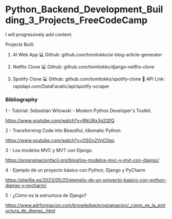 # Python_Backend_Development_Building_3_Projects_FreeCodeCamp

I will progressively add content.

Projects Built:
1. AI Web App
💻 Github: github.com/tomitokko/ai-blog-article-generator

2. Netflix Clone
💻 Github: github.com/tomitokko/django-netflix-clone

3. Spotify Clone
💻 Github: github.com/tomitokko/spotify-clone
🔗 API Link: rapidapi.com/DataFanatic/api/spotify-scraper


### Bibliography

1 -  Tutorial: Sebastian Witowski - Modern Python Developer's Toolkit.

https://www.youtube.com/watch?v=WkUBx3g2QfQ


2 -  Transforming Code into Beautiful, Idiomatic Python.

https://www.youtube.com/watch?v=OSGv2VnC0go


3 - Los modelos MVC y MVT con Django.

https://programacionfacil.org/blog/los-modelos-mvc-y-mvt-con-django/

4 -   Ejemplo de un proyecto básico con Python, Django y PyCharm


https://elwillie.es/2023/05/25/ejemplo-de-un-proyecto-basico-con-python-django-y-pycharm/

5 - ¿Cómo es la estructura de Django?


https://www.adrformacion.com/knowledge/programacion/_como_es_la_estructura_de_django_.html